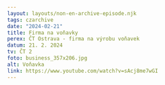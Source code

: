 ```yaml
---
layout: layouts/non-en-archive-episode.njk
tags: czarchive
date: "2024-02-21"
title: Firma na voňavky
perex: ČT Ostrava - firma na výrobu voňavek
datum: 21. 2. 2024
tv: ČT 2
foto: business_357x206.jpg
alt: Voňavka
link: https://www.youtube.com/watch?v=sAcj8me7wGI
---
```

